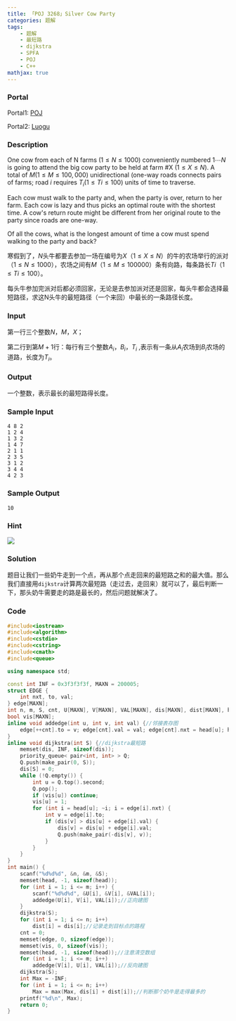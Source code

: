 ```yaml
---
title: 「POJ 3268」Silver Cow Party
categories: 题解
tags:
    - 题解
    - 最短路
    - dijkstra
    - SPFA
    - POJ
    - C++
mathjax: true
---
```


### Portal

Portal1: [POJ](http://poj.org/problem?id=3268)

Portal2: [Luogu](https://www.luogu.com.cn/problem/P1821)

### Description

One cow from each of N farms $(1  \le  N  \le  1000)$ conveniently numbered $1 \cdots N$ is going to attend the big cow party to be held at farm #X $(1  \le  X  \le  N)$. A total of $M (1  \le  M  \le  100,000)$ unidirectional (one-way roads connects pairs of farms; road $i$ requires $T_i (1  \le  Ti  \le  100)$ units of time to traverse.

Each cow must walk to the party and, when the party is over, return to her farm. Each cow is lazy and thus picks an optimal route with the shortest time. A cow's return route might be different from her original route to the party since roads are one-way.

Of all the cows, what is the longest amount of time a cow must spend walking to the party and back?


寒假到了，$N$头牛都要去参加一场在编号为$X$（$1 \le X \le N$）的牛的农场举行的派对（$1 \le N \le 1000$），农场之间有$M$（$1 \le M \le 100000$）条有向路，每条路长$Ti$（$1 \le Ti \le 100$）。

每头牛参加完派对后都必须回家，无论是去参加派对还是回家，每头牛都会选择最短路径，求这N头牛的最短路径（一个来回）中最长的一条路径长度。

### Input

第一行三个整数$N$，$M$，$X$；

第二行到第$M + 1$行：每行有三个整数$A_i$，$B_i$，$T_i$ ,表示有一条从$A_i$农场到$B_i$农场的道路，长度为$T_i$。

### Output

一个整数，表示最长的最短路得长度。

### Sample Input

```
4 8 2
1 2 4
1 3 2
1 4 7
2 1 1
2 3 5
3 1 2
3 4 4
4 2 3
```

### Sample Output

```
10
```

### Hint

![](https://s2.ax1x.com/2019/09/26/unsDbt.jpg)

### Solution

题目让我们一些奶牛走到一个点，再从那个点走回来的最短路之和的最大值。那么我们直接用`dijkstra`计算两次最短路（走过去，走回来）就可以了，最后判断一下，那头奶牛需要走的路是最长的，然后问题就解决了。

### Code

```cpp
#include<iostream>
#include<algorithm>
#include<cstdio>
#include<cstring>
#include<cmath>
#include<queue>

using namespace std;

const int INF = 0x3f3f3f3f, MAXN = 200005;
struct EDGE {
    int nxt, to, val;
} edge[MAXN];
int n, m, S, cnt, U[MAXN], V[MAXN], VAL[MAXN], dis[MAXN], dist[MAXN], head[MAXN];
bool vis[MAXN];
inline void addedge(int u, int v, int val) {//邻接表存图
    edge[++cnt].to = v; edge[cnt].val = val; edge[cnt].nxt = head[u]; head[u] = cnt;
}
inline void dijkstra(int S) {//dijkstra最短路
    memset(dis, INF, sizeof(dis));
    priority_queue< pair<int, int> > Q;
    Q.push(make_pair(0, S));
    dis[S] = 0;
    while (!Q.empty()) {
        int u = Q.top().second;
        Q.pop();
        if (vis[u]) continue;
        vis[u] = 1;
        for (int i = head[u]; ~i; i = edge[i].nxt) {
            int v = edge[i].to;
            if (dis[v] > dis[u] + edge[i].val) {
                dis[v] = dis[u] + edge[i].val;
                Q.push(make_pair(-dis[v], v));
            }
        }
    }
}
int main() {
    scanf("%d%d%d", &n, &m, &S);
    memset(head, -1, sizeof(head));
    for (int i = 1; i <= m; i++) {
        scanf("%d%d%d", &U[i], &V[i], &VAL[i]);
        addedge(U[i], V[i], VAL[i]);//正向建图
    }
    dijkstra(S);
    for (int i = 1; i <= n; i++)
        dist[i] = dis[i];//记录走到目标点的路程
    cnt = 0;
    memset(edge, 0, sizeof(edge));
    memset(vis, 0, sizeof(vis));
    memset(head, -1, sizeof(head));//注意清空数组
    for (int i = 1; i <= m; i++)
        addedge(V[i], U[i], VAL[i]);//反向建图
    dijkstra(S);
    int Max = -INF;
    for (int i = 1; i <= n; i++)
        Max = max(Max, dis[i] + dist[i]);//判断那个奶牛是走得最多的
    printf("%d\n", Max);
    return 0;
}
```